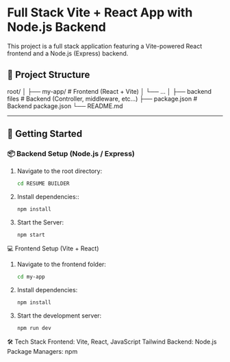 # Full Stack Vite + React App with Node.js Backend

This project is a full stack application featuring a Vite-powered React frontend and a Node.js (Express) backend.

## 📁 Project Structure

root/
│
├── my-app/ # Frontend (React + Vite)
│ └── ...
│
├── backend files # Backend (Controller, middleware, etc...)
├── package.json # Backend package.json
└── README.md


---

## 🚀 Getting Started

### 📦 Backend Setup (Node.js / Express)

1. Navigate to the root directory:
   ```bash
   cd RESUME BUILDER

2. Install dependencies::
   ```bash
   npm install
   
3. Start the Server:
    ```bash
    npm start

💻 Frontend Setup (Vite + React)
1. Navigate to the frontend folder:
   ```bash
   cd my-app

3. Install dependencies:
   ```bash
   npm install
5. Start the development server:
   ```bash
   npm run dev

🛠 Tech Stack
Frontend: Vite, React, JavaScript Tailwind 
Backend: Node.js
Package Managers: npm
